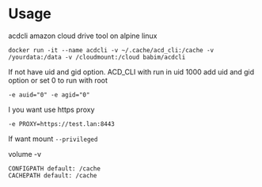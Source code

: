 # Usage
acdcli amazon cloud drive tool on alpine linux
```
docker run -it --name acdcli -v ~/.cache/acd_cli:/cache -v /yourdata:/data -v /cloudmount:/cloud babim/acdcli
```
If not have uid and gid option. ACD_CLI with run in uid 1000 add uid and gid option
or set 0 to run with root
```
-e auid="0" -e agid="0"
```
I you want use https proxy
```
-e PROXY=https://test.lan:8443
```
If want mount
`--privileged`

volume -v
```
CONFIGPATH default: /cache
CACHEPATH default: /cache
```

